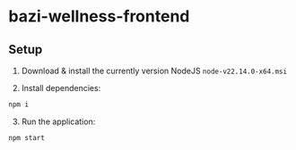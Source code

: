 # bazi-wellness-frontend

## Setup

1. Download & install the currently version NodeJS
`node-v22.14.0-x64.msi`

2. Install dependencies:
```bash
npm i
```

3. Run the application:
```bash
npm start
```